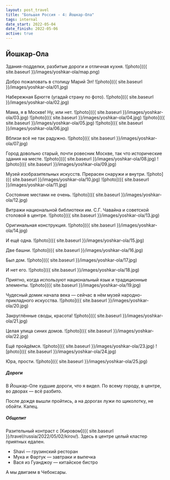 ```yaml
---
layout: post_travel
title: "Большая Россия - 4: Йошкар-Ола"
tags: internal
date_start: 2022-05-04
date_finish: 2022-05-06
active: true
---
```


## Йошкар-Ола

Здания-подделки, разбитые дороги и отличная кухня.
![photo]({{ site.baseurl }}/images/yoshkar-ola/map.png)

Добро пожаловать в столицу Марий Эл!
![photo]({{ site.baseurl }}/images/yoshkar-ola/01.jpg)

Набережная Брюгге (угадай страну по фото).
![photo]({{ site.baseurl }}/images/yoshkar-ola/02.jpg)

Мама, я в Москве! Ну, или нет.
![photo]({{ site.baseurl }}/images/yoshkar-ola/03.jpg)
![photo]({{ site.baseurl }}/images/yoshkar-ola/04.jpg)
![photo]({{ site.baseurl }}/images/yoshkar-ola/05.jpg)
![photo]({{ site.baseurl }}/images/yoshkar-ola/06.jpg)

Вблизи всё не так радужно.
![photo]({{ site.baseurl }}/images/yoshkar-ola/07.jpg)

Город довольно старый, почти ровесник Москве, так что исторические здания на месте.
![photo]({{ site.baseurl }}/images/yoshkar-ola/08.jpg)
![photo]({{ site.baseurl }}/images/yoshkar-ola/09.jpg)

Музей изобразительных искусств. Прерасен снаружи и внутри.
![photo]({{ site.baseurl }}/images/yoshkar-ola/10.jpg)
![photo]({{ site.baseurl }}/images/yoshkar-ola/11.jpg)

Состояние местами не очень.
![photo]({{ site.baseurl }}/images/yoshkar-ola/12.jpg)

Витражи национальной библиотеки им. С.Г. Чавайна и советской столовой в центре.
![photo]({{ site.baseurl }}/images/yoshkar-ola/13.jpg)

Оригинальная конструкция.
![photo]({{ site.baseurl }}/images/yoshkar-ola/14.jpg)

И ещё одна.
![photo]({{ site.baseurl }}/images/yoshkar-ola/15.jpg)

Две башни.
![photo]({{ site.baseurl }}/images/yoshkar-ola/16.jpg)

Был дом.
![photo]({{ site.baseurl }}/images/yoshkar-ola/17.jpg)

И нет его.
![photo]({{ site.baseurl }}/images/yoshkar-ola/18.jpg)

Приятно, когда используют национальный язык и традиционные элементы.
![photo]({{ site.baseurl }}/images/yoshkar-ola/19.jpg)

Чудесный домик начала века — сейчас в нём музей народно-прикладного искусства.
![photo]({{ site.baseurl }}/images/yoshkar-ola/20.jpg)

Закруглённые своды, красота!
![photo]({{ site.baseurl }}/images/yoshkar-ola/21.jpg)

Целая улица синих домов.
![photo]({{ site.baseurl }}/images/yoshkar-ola/22.jpg)

Ещё пройдёмся.
![photo]({{ site.baseurl }}/images/yoshkar-ola/23.jpg)
![photo]({{ site.baseurl }}/images/yoshkar-ola/24.jpg)

Юра, прости.
![photo]({{ site.baseurl }}/images/yoshkar-ola/25.jpg)

##### Дороги

В Йошкар-Оле худшие дороги, что я видел. По всему городу, в центре, во дворах — всё разбито.

После дождя вышли пройтись, а на дорогах лужи по щиколотку, не обойти. Капец.

##### Общепит

Разительный контраст с [Кировом]({{ site.baseurl }}/travel/russia/2022/05/02/kirov/). Здесь в центре целый кластер приятных едален.

* Shavi — грузинский ресторан
* Мука и Фартук — завтраки и выпечка
* Вася из Гуанджоу — китайское бистро

А мы двигаем в Чебоксары.
